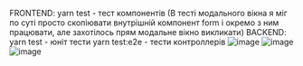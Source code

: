 FRONTEND:
yarn test - тест компонентів
(В тесті модального вікна я міг по суті просто скопіювати внутрішній компонент form і окремо з ним працювати, але захотілось прям модальне вікно викликати)
BACKEND:
yarn test - юніт тести
yarn test:e2e - тести контроллерів
![image](https://github.com/zalvladik/React-App-2/assets/117291886/6b550c56-cd05-42f7-b5a0-5c586e68dbc4)
![image](https://github.com/zalvladik/React-App-2/assets/117291886/788cc808-a036-4b2f-8115-833346c6962a)
![image](https://github.com/zalvladik/React-App-2/assets/117291886/de537a12-4b85-48f4-8cdb-975fad18d76a)

